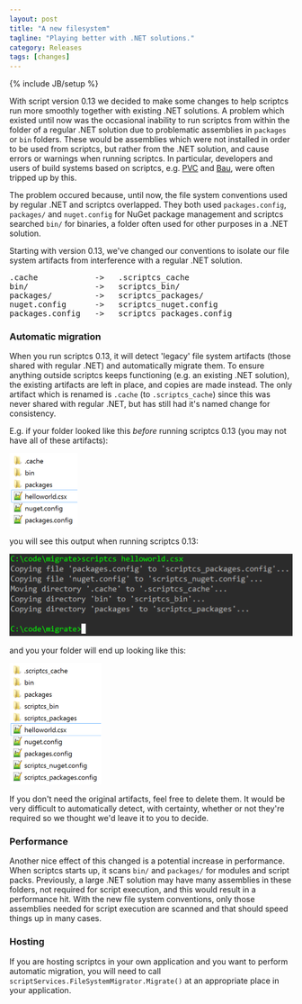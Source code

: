 ```yaml
---
layout: post
title: "A new filesystem"
tagline: "Playing better with .NET solutions."
category: Releases
tags: [changes]
---
```

{% include JB/setup %}

With script version 0.13 we decided to make some changes to help scriptcs run more smoothly together with existing .NET solutions. A problem which existed until now was the occasional inability to run scriptcs from within the folder of a regular .NET solution due to problematic assemblies in `packages` or `bin` folders. These would be assemblies which were not installed in order to be used from scriptcs, but rather from the .NET solution, and cause errors or warnings when running scriptcs. In particular, developers and users of build systems based on scriptcs, e.g. [PVC](http://pvcbuild.com/) and [Bau](https://github.com/bau-build/bau), were often tripped up by this.

The problem occured because, until now, the file system conventions used by regular .NET and scriptcs overlapped. They both used `packages.config`, `packages/` and `nuget.config` for NuGet package management and scriptcs searched `bin/` for binaries, a folder often used for other purposes in a .NET solution.

Starting with version 0.13, we've changed our conventions to isolate our file system artifacts from interference with a regular .NET solution.

<pre>
.cache            ->   .scriptcs_cache
bin/              ->   scriptcs_bin/
packages/         ->   scriptcs_packages/
nuget.config      ->   scriptcs_nuget.config
packages.config   ->   scriptcs_packages.config
</pre>

### Automatic migration

When you run scriptcs 0.13, it will detect 'legacy' file system artifacts (those shared with regular .NET) and automatically migrate them. To ensure anything outside scriptcs keeps functioning (e.g. an existing .NET solution), the existing artifacts are left in place, and copies are made instead. The only artifact which is renamed is `.cache` (to `.scriptcs_cache`) since this was never shared with regular .NET, but has still had it's named change for consistency.

E.g. if your folder looked like this *before* running scriptcs 0.13 (you may not have all of these artifacts):

<img src="/images/2015-02-02-before.png" />

you will see this output when running scriptcs 0.13:

<img src="/images/2015-02-02-during.png" />

and you your folder will end up looking like this:

<img src="/images/2015-02-02-after.png" />

If you don't need the original artifacts, feel free to delete them. It would be very difficult to automatically detect, with certainty, whether or not they're required so we thought we'd leave it to you to decide.

### Performance

Another nice effect of this changed is a potential increase in performance. When scriptcs starts up, it scans `bin/` and `packages/` for modules and script packs. Previously, a large .NET solution may have many assemblies in these folders, not required for script execution, and this would result in a performance hit. With the new file system conventions, only those assemblies needed for script execution are scanned and that should speed things up in many cases.

### Hosting

If you are hosting scriptcs in your own application and you want to perform automatic migration, you will need to call `scriptServices.FileSystemMigrator.Migrate()` at an appropriate place in your application.